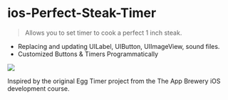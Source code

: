 # ios-Perfect-Steak-Timer

>Allows you to set timer to cook a perfect 1 inch steak. 

- Replacing and updating UILabel, UIButton, UIImageView, sound files.
- Customized Buttons & Timers Programmatically 

![](https://media.giphy.com/media/cloqgerAfJHJd2EYTU/giphy.gif)

Inspired by the original Egg Timer project from the The App Brewery iOS development course. 

